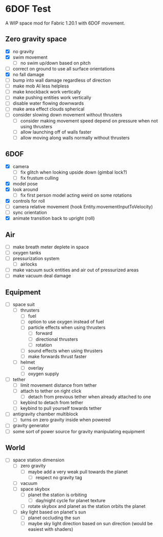 # 6DOF Test
A WIP space mod for Fabric 1.20.1 with 6DOF movement.

## Zero gravity space
- [x] no gravity
- [x] swim movement
  - [ ] no swim up/down based on pitch
- [ ] correct on ground to use all surface orientations
- [x] no fall damage
- [ ] bump into wall damage regardless of direction
- [ ] make mob AI less helpless
- [ ] make knockback work vertically
- [ ] make pushing entities work vertically
- [ ] disable water flowing downwards
- [ ] make area effect clouds spherical
- [ ] consider slowing down movement without thrusters
  - [ ] consider making movement speed depend on pressure when not using thrusters
  - [ ] allow launching off of walls faster
  - [ ] allow moving along walls normally without thrusters

## 6DOF
- [x] camera
  - [ ] fix glitch when looking upside down (gimbal lock?)
  - [ ] fix frustum culling
- [x] model pose
- [x] look around
  - [ ] fix first person model acting weird on some rotations
- [x] controls for roll
- [ ] camera relative movement (hook Entity.movementInputToVelocity)
- [ ] sync orientation
- [x] animate transition back to upright (roll)

## Air
- [ ] make breath meter deplete in space
- [ ] oxygen tanks
- [ ] pressurization system
  - [ ] airlocks
- [ ] make vacuum suck entities and air out of pressurized areas
- [ ] make vacuum deal damage

## Equipment
- [ ] space suit
  - [ ] thrusters
    - [ ] fuel
    - [ ] option to use oxygen instead of fuel
    - [ ] particle effects when using thrusters
      - [ ] forward
      - [ ] directional thrusters
      - [ ] rotation
    - [ ] sound effects when using thrusters
    - [ ] make forwards thrust faster
  - [ ] helmet
    - [ ] overlay
    - [ ] oxygen supply
- [ ] tether
  - [ ] limit movement distance from tether
  - [ ] attach to tether on right click
    - [ ] detach from previous tether when already attached to one
  - [ ] keybind to detach from tether
  - [ ] keybind to pull yourself towards tether
- [ ] antigravity chamber multiblock
  - [ ] turns on zero gravity inside when powered
- [ ] gravity generator
- [ ] some sort of power source for gravity manipulating equipment

## World
- [ ] space station dimension
  - [ ] zero gravity
    - [ ] maybe add a very weak pull towards the planet
      - [ ] respect no gravity tag
  - [ ] vacuum
  - [ ] space skybox
    - [ ] planet the station is orbiting
      - [ ] day/night cycle for planet texture
    - [ ] rotate skybox and planet as the station orbits the planet
  - [ ] sky light based on planet's sun
    - [ ] planet occluding the sun
    - [ ] maybe sky light direction based on sun direction (would be easiest with shaders)
